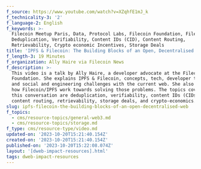 ```yaml
---
f_source: https://www.youtube.com/watch?v=XZqhfE1mJ_k
f_technicality-3: '2'
f_language-2: English
f_keywords: >-
  Filecoin Meetup Paris, Data, Protocol Labs, Filecoin Foundation, Filecoin,
  Deduplication, Verifiability, Content IDs (CID), Content Routing,
  Retrievability, Crypto economic Incentives, Storage Deals
title: 'IPFS & Filecoin: The Building Blocks of an Open, Decentralised Web'
f_length-3: 19 Minutes
f_organization: Ally Haire via Filecoin News
f_description: >-
  This video is a talk by Ally Haire, a developer advocate at the Filecoin
  Foundation. She explains IPFS & Filecoin, concepts, tech, developer tooling,
  and social and engineering challenges with the current web. She also speaks on
  how Filecoin/IPFS work towards solving those problems. The topics covered in
  this conversation are deduplication, verifiability, content IDs (CIDs),
  content routing, retrievability, storage deals, and crypto-economics.
slug: ipfs-filecoin-the-building-blocks-of-an-open-decentralised-web
f_topics:
  - cms/resource-topics/general-web3.md
  - cms/resource-topics/storage.md
f_type: cms/resource-type/video.md
updated-on: '2023-10-20T15:21:40.154Z'
created-on: '2023-10-20T15:21:40.154Z'
published-on: '2023-10-20T15:22:08.074Z'
layout: '[dweb-impact-resources].html'
tags: dweb-impact-resources
---
```




